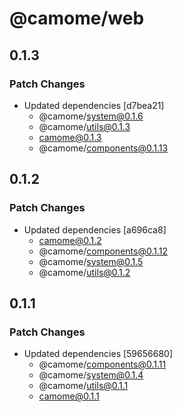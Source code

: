 # @camome/web

## 0.1.3

### Patch Changes

- Updated dependencies [d7bea21]
  - @camome/system@0.1.6
  - @camome/utils@0.1.3
  - camome@0.1.3
  - @camome/components@0.1.13

## 0.1.2

### Patch Changes

- Updated dependencies [a696ca8]
  - camome@0.1.2
  - @camome/components@0.1.12
  - @camome/system@0.1.5
  - @camome/utils@0.1.2

## 0.1.1

### Patch Changes

- Updated dependencies [59656680]
  - @camome/components@0.1.11
  - @camome/system@0.1.4
  - @camome/utils@0.1.1
  - camome@0.1.1
